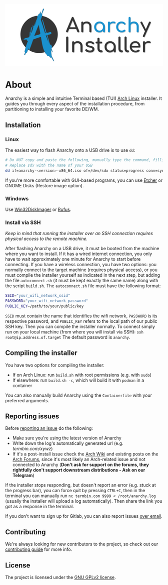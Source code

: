 ![Anarchy Installer's banner](assets/banner.svg)

# About

Anarchy is a simple and intuitive Terminal based (TUI) [Arch Linux](https://archlinux.org) installer.
It guides you through every aspect of the installation procedure, from partitioning to installing your favorite DE/WM.

## Installation

### Linux

The easiest way to flash Anarchy onto a USB drive is to use `dd`:

```sh
# Do NOT copy and paste the following, manually type the command, filling in the appropriate information
# Replace sdx with the name of your USB
dd if=anarchy-<version>-x86_64.iso of=/dev/sdx status=progress conv=sync
```

If you're more comfortable with GUI-based programs, you can use [Etcher](https://www.balena.io/etcher/) or
GNOME Disks (Restore image option).

### Windows

Use [Win32DiskImager](https://sourceforge.net/projects/win32diskimager/) or [Rufus](https://rufus.ie/).

### Install via SSH

_Keep in mind that running the installer over an SSH connection requires physical access to the remote machine._

After flashing Anarchy on a USB drive, it must be booted from the machine where you want to install.
If it has a wired internet connection, you only have to wait approximately one minute for Anarchy to start before
connecting.
If you have a wireless connection, you have two options: you normally connect to the target machine
(requires physical access), or you must compile the installer yourself as indicated in the next step, but adding the
file `autoconnect.sh` (it must be kept exactly the same name) along with the script `build.sh`.
The `autoconnect.sh` file must have the following format:

```sh
SSID="your_wifi_network_ssid"
PASSWORD="your_wifi_network_password"
PUBLIC_KEY=/path/to/your/public/key
```

`SSID` must contain the name that identifies the wifi network, `PASSWORD` is its respective password, and `PUBLIC_KEY`
refers to the local path of our public SSH key.
Then you can compile the installer normally.
To connect simply run on your local machine (from where you will install via SSH): `ssh root@ip.address.of.target`
The default password is `anarchy`.

## Compiling the installer

You have two options for compiling the installer:

- If on Arch Linux: run `build.sh` with root permissions (e.g. with `sudo`)
- If elsewhere: run `build.sh -c`, which will build it with `podman` in a container

You can also manually build Anarchy using the `Containerfile` with your preferred arguments.

## Reporting issues

Before [reporting an issue](https://gitlab.com/anarchyinstaller/installer/issues) do the following:

- Make sure you're using the latest version of Anarchy
- Write down the log's automatically generated url (e.g. *termbin.com/xywz*)
- If it's a post-install issue check the [Arch Wiki](https://wiki.archlinux.org/) and existing posts on the
  [Arch Forums](https://bbs.archlinux.org/), since it's most likely an Arch-related issue and not connected to Anarchy
  (**Don't ask for support on the forums, they rightfully don't support downstream distributions - Ask on our Telegram**)

If the installer stops responding, but doesn't report an error (e.g. stuck at the progress bar), you can force quit by
pressing `CTRL+C`, then in the terminal you can manually run `nc termbin.com 9999 < /root/anarchy.log` (usually
the installer will upload a log automatically).
Then share the link you got as a response in the terminal.

If you don't want to sign up for Gitlab, you can also report issues
[over email](mailto:incoming+anarchyinstaller-installer-18524601-issue-@incoming.gitlab.com).

## Contributing

We're always looking for new contributors to the project, so check out our [contributing guide](CONTRIBUTING.md)
for more info.

## License

The project is licensed under the [GNU GPLv2 license](LICENSE).
